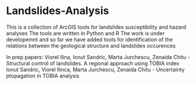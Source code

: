 # Landslides-Analysis
This is a collection of ArcGIS tools for landslides susceptibility and hazard analyses
The tools are written in Python and R
The work is under developemnt and so far we have added tools for identification of the relations between the geological structure and landslides occurences

In prep papers:
Viorel Ilina, Ionut Sandric, Marta Jurchescu, Zenaida Chitu - Structural control of landslides. A regional approach using TOBIA index
Ionut Sandric, Viorel Ilinca, Marta Jurchescu, Zenaida Chitu - Uncertainty ptopagation in TOBIA analysis
